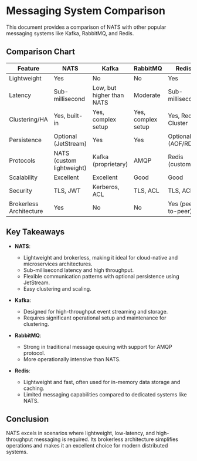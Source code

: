 # Messaging System Comparison

This document provides a comparison of NATS with other popular messaging systems like Kafka, RabbitMQ, and Redis.

## Comparison Chart

| **Feature**              | **NATS**                       | **Kafka**                | **RabbitMQ**            | **Redis**              |
|--------------------------|---------------------------------|--------------------------|--------------------------|------------------------|
| Lightweight              | Yes                            | No                       | No                       | Yes                   |
| Latency                  | Sub-millisecond                | Low, but higher than NATS| Moderate                 | Sub-millisecond       |
| Clustering/HA            | Yes, built-in                  | Yes, complex setup       | Yes, complex setup       | Yes, Redis Cluster    |
| Persistence              | Optional (JetStream)           | Yes                      | Yes                      | Optional (AOF/RDB)    |
| Protocols                | NATS (custom lightweight)      | Kafka (proprietary)      | AMQP                     | Redis (custom)        |
| Scalability              | Excellent                      | Excellent                | Good                     | Good                  |
| Security                 | TLS, JWT                       | Kerberos, ACL            | TLS, ACL                 | TLS, ACL              |
| Brokerless Architecture  | Yes                            | No                       | No                       | Yes (peer-to-peer)    |

## Key Takeaways

- **NATS**:
  - Lightweight and brokerless, making it ideal for cloud-native and microservices architectures.
  - Sub-millisecond latency and high throughput.
  - Flexible communication patterns with optional persistence using JetStream.
  - Easy clustering and scaling.

- **Kafka**:
  - Designed for high-throughput event streaming and storage.
  - Requires significant operational setup and maintenance for clustering.

- **RabbitMQ**:
  - Strong in traditional message queuing with support for AMQP protocol.
  - More operationally intensive than NATS.

- **Redis**:
  - Lightweight and fast, often used for in-memory data storage and caching.
  - Limited messaging capabilities compared to dedicated systems like NATS.

## Conclusion

NATS excels in scenarios where lightweight, low-latency, and high-throughput messaging is required. Its brokerless architecture simplifies operations and makes it an excellent choice for modern distributed systems.
